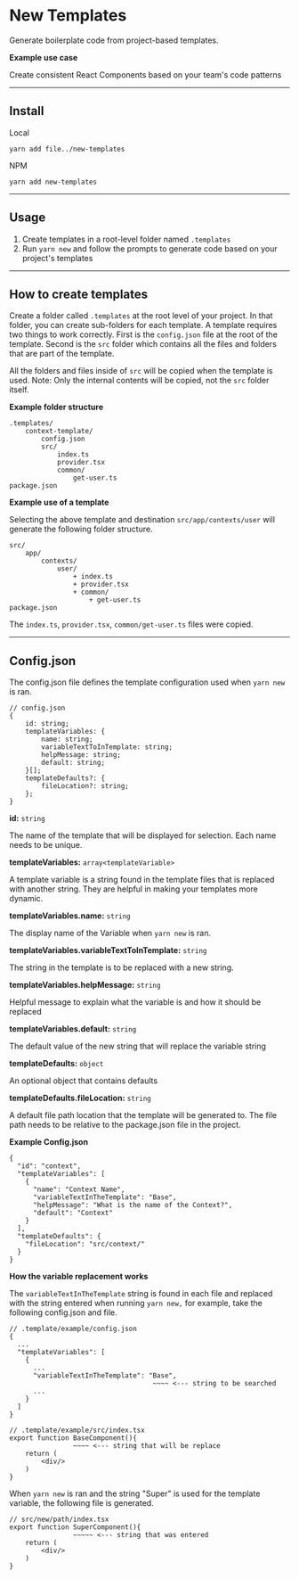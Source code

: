 # New Templates
Generate boilerplate code from project-based templates.

**Example use case**

Create consistent React Components based on your team's code patterns

---

## Install

Local

`yarn add file../new-templates`

NPM

`yarn add new-templates`

---

## Usage

1. Create templates in a root-level folder named `.templates`
2. Run `yarn new` and follow the prompts to generate code based on your project's templates

---

## How to create templates
Create a folder called `.templates` at the root level of your project. In that folder, you can create sub-folders for each template. A template requires two things to work correctly. First is the `config.json` file at the root of the template. Second is the `src` folder which contains all the files and folders that are part of the template. 

All the folders and files inside of `src` will be copied when the template is used. Note: Only the internal contents will be copied, not the `src` folder itself.

**Example folder structure**

```
.templates/
    context-template/
        config.json
        src/
            index.ts
            provider.tsx
            common/
                get-user.ts
package.json
```

**Example use of a template**

Selecting the above template and destination `src/app/contexts/user` will generate the following folder structure.

```
src/
    app/
        contexts/
            user/
                + index.ts
                + provider.tsx
                + common/
                    + get-user.ts
package.json
```

The `index.ts`, `provider.tsx`, `common/get-user.ts` files were copied.

---

## Config.json
The config.json file defines the template configuration used when `yarn new` is ran. 
```
// config.json
{
    id: string;
    templateVariables: {
        name: string;
        variableTextToInTemplate: string;
        helpMessage: string;
        default: string;
    }[];
    templateDefaults?: {
        fileLocation?: string;
    };
}
```
**id:** `string`

The name of the template that will be displayed for selection. Each name needs to be unique.

**templateVariables:** `array<templateVariable>`

A template variable is a string found in the template files that is replaced with another string. They are helpful in making your templates more dynamic. 

**templateVariables.name:** `string`

The display name of the Variable when `yarn new` is ran. 

**templateVariables.variableTextToInTemplate:** `string`

The string in the template is to be replaced with a new string.

**templateVariables.helpMessage:** `string`

Helpful message to explain what the variable is and how it should be replaced

**templateVariables.default:** `string`

The default value of the new string that will replace the variable string


**templateDefaults:** `object`

An optional object that contains defaults

**templateDefaults.fileLocation:** `string`

A default file path location that the template will be generated to. The file path needs to be relative to the package.json file in the project.


**Example Config.json**

```
{
  "id": "context",
  "templateVariables": [
    {
      "name": "Context Name",
      "variableTextInTheTemplate": "Base",
      "helpMessage": "What is the name of the Context?",
      "default": "Context"
    }
  ],
  "templateDefaults": {
    "fileLocation": "src/context/"
  }
}
```

**How the variable replacement works**

The `variableTextInTheTemplate` string is found in each file and replaced with the string entered when running `yarn new,` for example, take the following config.json and file.

```
// .template/example/config.json
{
  ...
  "templateVariables": [
    {
      ...
      "variableTextInTheTemplate": "Base",
                                    ~~~~ <--- string to be searched
      ...
    }
  ]
}
```
```
// .template/example/src/index.tsx
export function BaseComponent(){
                ~~~~ <--- string that will be replace
    return (
        <div/>
    )
}
```

When `yarn new` is ran and the string "Super" is used for the template variable, the following file is generated.

```
// src/new/path/index.tsx
export function SuperComponent(){
                ~~~~~ <--- string that was entered
    return (
        <div/>
    )
}
```